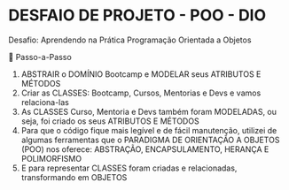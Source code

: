 # DESFAIO DE PROJETO - POO - DIO
Desafio: Aprendendo na Prática Programação Orientada a Objetos

👣 Passo-a-Passo
1. ABSTRAIR o DOMÍNIO Bootcamp e MODELAR seus ATRIBUTOS E MÉTODOS
2. Criar as CLASSES: Bootcamp, Cursos, Mentorias e Devs e vamos relaciona-las
3. As CLASSES Curso, Mentoria e Devs também foram MODELADAS, ou seja, foi criado os seus ATRIBUTOS E MÉTODOS
4. Para que o código fique mais legível e de fácil manutenção, utilizei de algumas ferramentas que o PARADIGMA DE ORIENTAÇÃO A OBJETOS (POO) nos oferece: ABSTRAÇÃO, ENCAPSULAMENTO, HERANÇA E POLIMORFISMO
5. E para representar CLASSES foram criadas e relacionadas, transformando em OBJETOS
